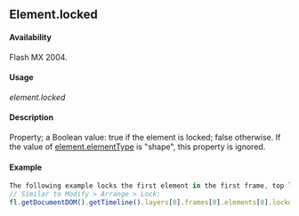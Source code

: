 ## Element.locked

#### Availability

Flash MX 2004.

#### Usage

*element.locked*

#### Description

Property; a Boolean value: true if the element is locked; false otherwise. If the value of [element.elementType](../Element_object/element1.md) is
"shape", this property is ignored.

#### Example

```javascript
The following example locks the first element in the first frame, top layer:
// Similar to Modify > Arrange > Lock: 
fl.getDocumentDOM().getTimeline().layers[0].frames[0].elements[0].locked = true;

```

